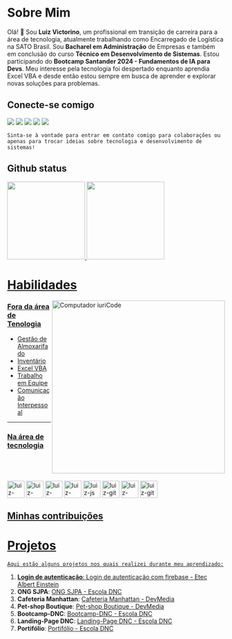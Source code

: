 # Sobre Mim

Olá! 👋 Sou **Luiz Victorino**, um profissional em transição de carreira para a área de tecnologia, atualmente trabalhando como Encarregado de Logística na SATO Brasil. Sou **Bacharel em Administração** de Empresas e também em conclusão do curso **Técnico em Desenvolvimento de Sistemas**. Estou participando do **Bootcamp Santander 2024 - Fundamentos de IA para Devs**. Meu interesse pela tecnologia foi despertado enquanto aprendia Excel VBA e desde então estou sempre em busca de aprender e explorar novas soluções para problemas.

## Conecte-se comigo

<a href="https://www.linkedin.com/in/luiz-victorino/" target="_blank"><img src="https://img.shields.io/badge/LinkedIn-0077B5?style=for-the-badge&logo=linkedin"></a>
<a href="mailto:hnluizz@gmail.com" target="_blank"><img src="https://img.shields.io/badge/-gmail-fff?style=for-the-badge&logo=gmail"></a>
<a href="https://github.com/luizvictorino" target="_blank"><img src="https://img.shields.io/badge/Github-000?style=for-the-badge&logo=Github"></a>
<a href="https://www.instagram.com/luiz.victorino/" target="_blank"><img src="https://img.shields.io/badge/instagram-FFC0CB?style=for-the-badge&logo=instagram"></a>
<a href="https://www.devmedia.com.br/perfil/luiz-alberto-9" target="_blank"><img src="https://img.shields.io/badge/DevMedia-7bac3b?style=for-the-badge&logo=dev.to&logoColor=white"></a>

    Sinta-se à vontade para entrar em contato comigo para colaborações ou apenas para trocar ideias sobre tecnologia e desenvolvimento de sistemas!

## Github status

<div>
    <a href="https://github.com/luizvictorino">
    <img height="180em" src="https://github-readme-stats.vercel.app/api?username=luizvictorino&show_icons=true&theme=onedark&include_all_commits=true&count_private=true"> 
    <img height="180em" src="https://github-readme-stats.vercel.app/api/top-langs/?username=luizvictorino&layout=compact&langs_count16&theme=onedark">
<!--         <img height="180cm" src="https://github-readme-stats.vercel.app/api?username=luizvictorino&theme=Gradiente&show_icons=true)"> -->
</div>

# Habilidades
<img src="https://raw.githubusercontent.com/MicaelliMedeiros/micaellimedeiros/master/image/computer-illustration.png" min-width="400px" max-width="400px" width="400px"                 align="right" alt="Computador iuriCode" />

### Fora da área de Tenologia

- Gestão de Almoxarifado
- Inventário
- Excel VBA
- Trabalho em Equipe
- Comunicação Interpessoal
---
### Na área de tecnologia

<div style="display: inline-block"><br>
    <img align="center" alt="luiz-python" height="40" width="40" src="https://cdn.jsdelivr.net/gh/devicons/devicon/icons/python/python-original.svg" />
    <img align="center" alt="luiz-chasharp" height="40" width="40" src="https://cdn.jsdelivr.net/gh/devicons/devicon/icons/csharp/csharp-original.svg" />
    <img align="center" alt="luiz-html" height="40" width="40" src="https://cdn.jsdelivr.net/gh/devicons/devicon/icons/html5/html5-original.svg" />
    <img align="center" alt="luiz-css" height="40" width="40" src="https://cdn.jsdelivr.net/gh/devicons/devicon/icons/css3/css3-original.svg" />
    <img align="center" alt="luiz-js" height="40" width="40" src="https://cdn.jsdelivr.net/gh/devicons/devicon/icons/javascript/javascript-original.svg"/>
    <img align="center" alt="luiz-git" height="40" width="40" src="https://cdn.jsdelivr.net/gh/devicons/devicon@latest/icons/git/git-original.svg" />
    <img align="center" alt="luiz-sql-server" height="40" width="40" src="https://cdn.jsdelivr.net/gh/devicons/devicon@latest/icons/microsoftsqlserver/microsoftsqlserver-original-wordmark.svg" />
    <img align="center" alt="luiz-git" height="40" width="40" src="https://cdn.jsdelivr.net/gh/devicons/devicon@latest/icons/mongodb/mongodb-original-wordmark.svg" />     
</div>
<br>

## Minhas contribuições



# Projetos

    Aqui estão alguns projetos nos quais realizei durante meu aprendizado:

1. **Login de autenticação**: [Login de autenticação com firebase - Etec Albert Einstein](https://github.com/luizvictorino/loginautenticacao)
2. **ONG SJPA**: [ONG SJPA - Escola DNC](https://luizvictorino.github.io/ONG-SJPA/)
3. **Cafeteria Manhattan**: [Cafeteria Manhattan - DevMedia](https://github.com/luizvictorino/cafeteria-manhattan)
4. **Pet-shop Boutique**: [Pet-shop Boutique - DevMedia](https://github.com/luizvictorino/Pet-shop-boutique)
5. **Bootcamp-DNC**: [Bootcamp-DNC - Escola DNC](https://luizvictorino.github.io/bootcamp-DNC/)
6. **Landing-Page DNC**: [Landing-Page DNC - Escola DNC](https://github.com/luizvictorino/landing-page-DNC)
7. **Portifólio**: [Portifólio - Escola DNC](https://github.com/luizvictorino/portfolio)



